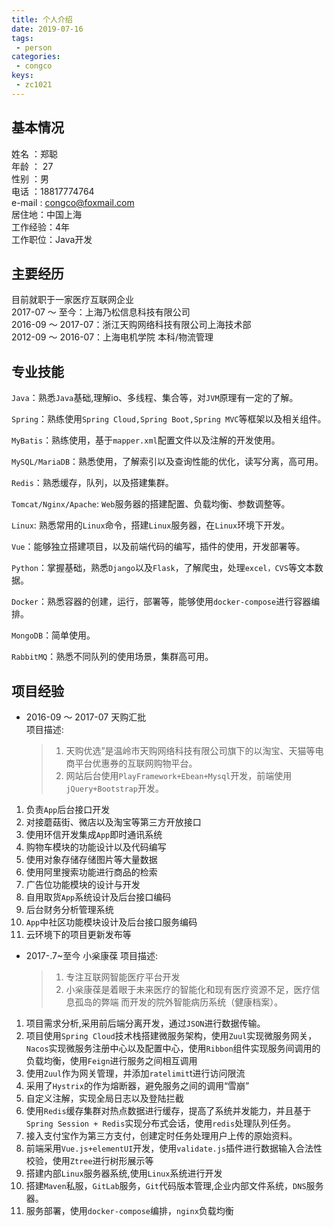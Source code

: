 ```yaml
---
title: 个人介绍
date: 2019-07-16
tags:
 - person
categories:
 - congco
keys:
 - zc1021
---
```


## 基本情况  

姓名 ：郑聪  
年龄 ： 27  
性别 ：男  
电话 ：18817774764  
e-mail : congco@foxmail.com  
居住地：中国上海  
工作经验：4年  
工作职位：Java开发

## 主要经历

目前就职于一家医疗互联网企业  
2017-07 ～ 至今：上海乃松信息科技有限公司  
2016-09 ～ 2017-07：浙江天购网络科技有限公司上海技术部  
2012-09 ～ 2016-07：上海电机学院 本科/物流管理

## 专业技能

`Java`：熟悉`Java`基础,理解io、多线程、集合等，对`JVM`原理有一定的了解。

`Spring`：熟练使用`Spring Cloud,Spring Boot,Spring MVC`等框架以及相关组件。

`MyBatis`：熟练使用，基于`mapper.xml`配置文件以及注解的开发使用。

`MySQL/MariaDB`：熟悉使用，了解索引以及查询性能的优化，读写分离，高可用。

`Redis`：熟悉缓存，队列，以及搭建集群。

`Tomcat/Nginx/Apache`: `Web`服务器的搭建配置、负载均衡、参数调整等。

`Linux`: 熟悉常用的`Linux`命令，搭建`Linux`服务器，在`Linux`环境下开发。

`Vue`：能够独立搭建项目，以及前端代码的编写，插件的使用，开发部署等。

`Python`：掌握基础，熟悉`Django`以及`Flask`，了解爬虫，处理`excel，CVS`等文本数据。

`Docker`：熟悉容器的创建，运行，部署等，能够使用`docker-compose`进行容器编排。

`MongoDB`：简单使用。

`RabbitMQ`：熟悉不同队列的使用场景，集群高可用。

## 项目经验

- 2016-09 ～ 2017-07 天购汇批  
  项目描述:
  
  > 1. 天购优选”是温岭市天购网络科技有限公司旗下的以淘宝、天猫等电商平台优惠券的互联网购物平台。
  > 2. 网站后台使用`PlayFramework+Ebean+Mysql`开发，前端使用`jQuery+Bootstrap`开发。

1. 负责`App`后台接口开发  
2. 对接蘑菇街、微店以及淘宝等第三方开放接口
3. 使用环信开发集成`App`即时通讯系统
4. 购物车模块的功能设计以及代码编写
5. 使用对象存储存储图片等大量数据
6. 使用阿里搜索功能进行商品的检索
7. 广告位功能模块的设计与开发
8. 自用取货`App`系统设计及后台接口编码
9. 后台财务分析管理系统
10. `App`中社区功能模块设计及后台接口服务编码
11. 云环境下的项目更新发布等

- 2017-.7~至今 小枀康葆
  项目描述:
  > 1. 专注互联网智能医疗平台开发
  > 2. 小枀康葆是着眼于未来医疗的智能化和现有医疗资源不足，医疗信息孤岛的弊端 而开发的院外智能病历系统（健康档案）。

1. 项目需求分析,采用前后端分离开发，通过`JSON`进行数据传输。
2. 项目使用`Spring Cloud`技术栈搭建微服务架构，使用`Zuul`实现微服务网关，`Nacos`实现微服务注册中心以及配置中心，使用`Ribbon`组件实现服务间调用的负载均衡，使用`Feign`进行服务之间相互调用
3. 使用`Zuul`作为网关管理，并添加`ratelimit`t进行访问限流
4. 采用了`Hystrix`的作为熔断器，避免服务之间的调用“雪崩”
5. 自定义注解，实现全局日志以及登陆拦截  
6. 使用`Redis`缓存集群对热点数据进行缓存，提高了系统并发能力，并且基于`Spring Session + Redis`实现分布式会话，使用`redis`处理队列任务。
7. 接入支付宝作为第三方支付，创建定时任务处理用户上传的原始资料。
8. 前端采用`Vue.js+elementUI`开发，使用`validate.js`插件进行数据输入合法性校验，使用`Ztree`进行树形展示等
9. 搭建内部`Linux`服务器系统,使用`Linux`系统进行开发
10. 搭建`Maven`私服，`GitLab`服务，`Git`代码版本管理,企业内部文件系统，`DNS`服务器。
11. 服务部署，使用`docker-compose`编排，`nginx`负载均衡
